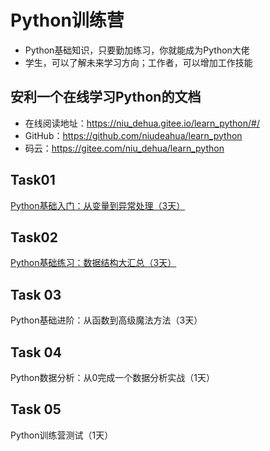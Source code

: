# Python训练营
- Python基础知识，只要勤加练习，你就能成为Python大佬
- 学生，可以了解未来学习方向；工作者，可以增加工作技能

## 安利一个在线学习Python的文档
- 在线阅读地址：https://niu_dehua.gitee.io/learn_python/#/
- GitHub：https://github.com/niudeahua/learn_python
- 码云：https://gitee.com/niu_dehua/learn_python

## Task01 
 [Python基础入门：从变量到异常处理（3天）](/docs/Task01/README.md)

## Task02

 [Python基础练习：数据结构大汇总（3天）](/docs/Task02/README.md)

## Task 03

Python基础进阶：从函数到高级魔法方法（3天）

## Task 04

Python数据分析：从0完成一个数据分析实战（1天）

## Task 05

Python训练营测试（1天）

